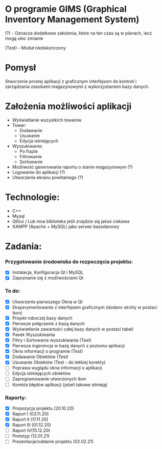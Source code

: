 # O programie GIMS (Graphical Inventory Management System)

(?) - Oznacza dodatkowe założenia, które na ten czas są w planach, lecz mogą ulec zmianie

(Test) - Moduł niedokończony

# Pomysł 
Stworzenie prostej aplikacji z graficznym interfejsem do kontroli i zarządzania zasobami magazynowymi z wykorzystaniem bazy danych.

# Założenia możliwości aplikacji
- Wyświetlanie wszystkich towarów
- Towar:
  - Dodawanie
  - Usuwanie
  - Edycja istniejących
- Wyszukiwanie:
  - Po frazie
  - Filtrowanie
  - Sortowanie
- Możliwość generowania raportu o stanie magazynowym (?)
- Logowanie do aplikacji (?)
- Utworzenie ekranu powitalnego (?)

# Technologie:
- C++
- Mysql
- QtGui / Lub inna biblioteka jeśli znajdzie się jakaś ciekawa
- XAMPP (Apache + MySQL) jako serwer bazodanowy

# Zadania:
### Przygotowanie środowiska do rozpoczęcia projektu:
- [x] Instalacja, Konfiguracja Qt i MySQL
- [x] Zapoznanie się z możliwościami Qt

### To do:
- [x] Utworzenie pierwszego Okna w Qt
- [x] Eksperymentowanie z interfejsem graficznym (dodano skróty w postaci ikon)
- [x] Projekt roboczej bazy danych 
- [x] Pierwsze połączenie z bazą danych
- [x] Wyświetlenie zawartości całej bazy danych w postaci tabeli
- [x] Pasek Wyszukiwania
- [x] Filtry i Sortowanie wyszukiwania (Test)
- [x] Pierwsza ingerencja w bazę danych z poziomu aplikacji
- [x] Okno informacji o programie (Test)
- [x] Dodawanie Obiektów (Test)
- [x] Usuwanie Obiektów (Test - do lekkiej korekty)
- [ ] Poprawa wyglądu okna informacji o aplikacji
- [ ] Edycja istniejących obiektów
- [ ] Zaprogramowanie utworzonych ikon
- [ ] Korekta błędów aplikacji (jeżeli takowe istnieją)  

### Raporty:
 - [x] Propozycja projektu (20.10.20)
 - [x] Raport I (03.11.20)
 - [x] Raport II (17.11.20)
 - [x] Raport III (01.12.20)
 - [ ] Raport IV(15.12.20)
 - [ ] Prototyp (12.01.21)
 - [ ] Prezentacje/oddanie projektu (02.02.21)
